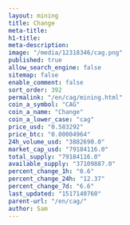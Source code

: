 ```yaml
---
layout: mining
title: Change
meta-title: 
h1-title: 
meta-description: 
image: "/media/12318346/cag.png"
published: true
allow_search_engine: false
sitemap: false
enable_comment: false
sort_order: 392
permalink: "/en/cag/mining.html"
coin_a_symbol: "CAG"
coin_a_name: "Change"
coin_a_lower_case: "cag"
price_usd: "0.583292"
price_btc: "0.00004964"
24h_volume_usd: "3882690.0"
market_cap_usd: "79184116.0"
total_supply: "79184116.0"
available_supply: "37109887.0"
percent_change_1h: "0.6"
percent_change_24h: "12.37"
percent_change_7d: "6.6"
last_updated: "1517140760"
parent-url: "/en/cag/"
author: Sam
---
```


